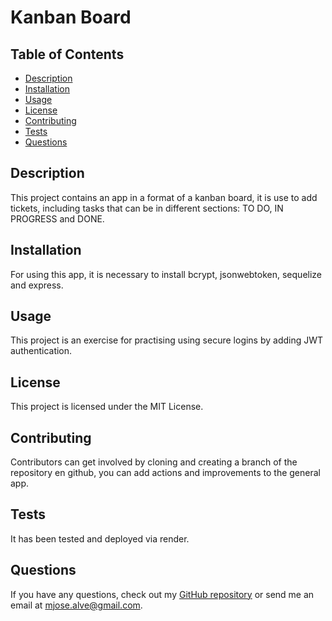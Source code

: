 
# Kanban Board

## Table of Contents
- [Description](#description)
- [Installation](#installation)
- [Usage](#usage)
- [License](#license)
- [Contributing](#contributing)
- [Tests](#tests)
- [Questions](#questions)

## Description
This project contains an app in a format of a kanban board, it is use to add tickets, including tasks that can be in different sections:  TO DO, IN PROGRESS and DONE.

## Installation
For using this app, it is necessary to install bcrypt, jsonwebtoken, sequelize and express.

## Usage
This project is an exercise for practising using secure logins by adding JWT authentication.

## License
This project is licensed under the MIT License.

## Contributing
Contributors can get involved by cloning and creating a branch of the repository en github, you can add actions and improvements to the general app.

## Tests
It has been tested and deployed via render.

## Questions
If you have any questions, check out my [GitHub repository](https://github.com/MajoAlvarezcode) or send me an email at mjose.alve@gmail.com.
